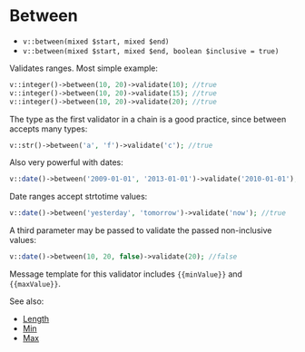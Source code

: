 # Between

- `v::between(mixed $start, mixed $end)`
- `v::between(mixed $start, mixed $end, boolean $inclusive = true)`

Validates ranges. Most simple example:

```php
v::integer()->between(10, 20)->validate(10); //true
v::integer()->between(10, 20)->validate(15); //true
v::integer()->between(10, 20)->validate(20); //true
```

The type as the first validator in a chain is a good practice,
since between accepts many types:

```php
v::str()->between('a', 'f')->validate('c'); //true
```

Also very powerful with dates:

```php
v::date()->between('2009-01-01', '2013-01-01')->validate('2010-01-01'); //true
```

Date ranges accept strtotime values:

```php
v::date()->between('yesterday', 'tomorrow')->validate('now'); //true
```

A third parameter may be passed to validate the passed non-inclusive values:

```php
v::date()->between(10, 20, false)->validate(20); //false
```

Message template for this validator includes `{{minValue}}` and `{{maxValue}}`.

See also:

  * [Length](Length.md)
  * [Min](Min.md)
  * [Max](Max.md)
